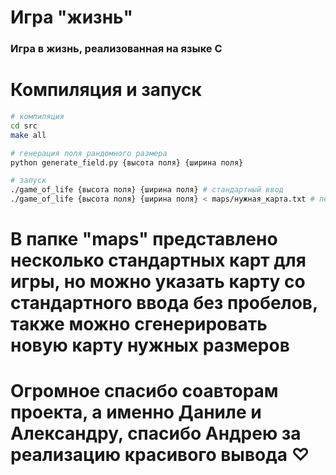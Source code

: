 # Игра "жизнь"

### Игра в жизнь, реализованная на языке C

# Компиляция и запуск

```bash
# компиляция
cd src
make all

# генерация поля рандомного размера
python generate_field.py {высота поля} {ширина поля}

# запуск 
./game_of_life {высота поля} {ширина поля} # стандартный ввод
./game_of_life {высота поля} {ширина поля} < maps/нужная_карта.txt # перенаправление
```

# В папке "maps" представлено несколько стандартных карт для игры, но можно указать карту со стандартного ввода без пробелов, также можно сгенерировать новую карту нужных размеров

# Огромное спасибо соавторам проекта, а именно Даниле и Александру, спасибо Андрею за реализацию красивого вывода ♡
